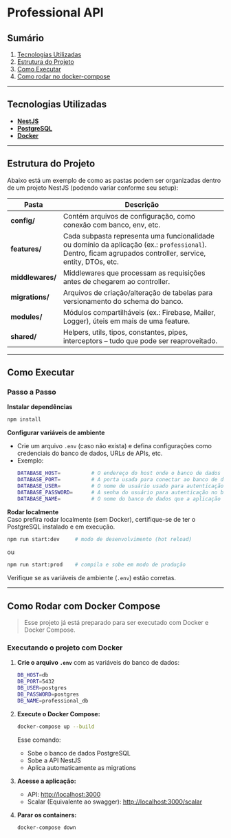 # Professional API

## Sumário

1. [Tecnologias Utilizadas](#tecnologias-utilizadas)  
2. [Estrutura do Projeto](#estrutura-do-projeto)  
3. [Como Executar](#como-executar)  
4. [Como rodar no docker-compose](#executando-o-projeto-com-docker)  

---

## Tecnologias Utilizadas

- **[NestJS](https://nestjs.com/)**  
- **[PostgreSQL](https://www.postgresql.org/)**  
- **[Docker](https://www.docker.com/)**  

---

## Estrutura do Projeto

Abaixo está um exemplo de como as pastas podem ser organizadas dentro de um projeto NestJS (podendo variar conforme seu setup):


| Pasta         | Descrição |
|---------------|-----------|
| **config/**   | Contém arquivos de configuração, como conexão com banco, env, etc. |
| **features/** | Cada subpasta representa uma funcionalidade ou domínio da aplicação (ex.: `professional`). Dentro, ficam agrupados controller, service, entity, DTOs, etc. |
| **middlewares/** | Middlewares que processam as requisições antes de chegarem ao controller. |
| **migrations/** | Arquivos de criação/alteração de tabelas para versionamento do schema do banco. |
| **modules/** | Módulos compartilháveis (ex.: Firebase, Mailer, Logger), úteis em mais de uma feature. |
| **shared/** | Helpers, utils, tipos, constantes, pipes, interceptors – tudo que pode ser reaproveitado. |

---

## Como Executar

### Passo a Passo

**Instalar dependências**  
```bash
npm install
```

**Configurar variáveis de ambiente**  
- Crie um arquivo `.env` (caso não exista) e defina configurações como credenciais do banco de dados, URLs de APIs, etc.  
- Exemplo:
    ```bash
  DATABASE_HOST=          # O endereço do host onde o banco de dados está hospedado
  DATABASE_PORT=          # A porta usada para conectar ao banco de dados
  DATABASE_USER=          # O nome de usuário usado para autenticação no banco de dados
  DATABASE_PASSWORD=      # A senha do usuário para autenticação no banco de dados
  DATABASE_NAME=          # O nome do banco de dados que a aplicação irá acessar
  ```

**Rodar localmente**  
Caso prefira rodar localmente (sem Docker), certifique-se de ter o PostgreSQL instalado e em execução.  
```bash
npm run start:dev     # modo de desenvolvimento (hot reload)
```
ou  
```bash
npm run start:prod    # compila e sobe em modo de produção
```
Verifique se as variáveis de ambiente (`.env`) estão corretas.

---

## Como Rodar com Docker Compose

> Esse projeto já está preparado para ser executado com Docker e Docker Compose.

### Executando o projeto com Docker

1. **Crie o arquivo `.env`** com as variáveis do banco de dados:
   ```bash
   DB_HOST=db
   DB_PORT=5432
   DB_USER=postgres
   DB_PASSWORD=postgres
   DB_NAME=professional_db
   ```

2. **Execute o Docker Compose:**
   ```bash
   docker-compose up --build
   ```

   Esse comando:
   - Sobe o banco de dados PostgreSQL
   - Sobe a API NestJS
   - Aplica automaticamente as migrations

3. **Acesse a aplicação:**
   - API: [http://localhost:3000](http://localhost:3000)
   - Scalar (Equivalente ao swagger): [http://localhost:3000/scalar](http://localhost:3000/scalar)

4. **Parar os containers:**
   ```bash
   docker-compose down
   ```